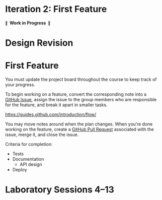 # Iteration 2: First Feature

**<small>🚧</small>  Work in Progress  <small>🚧</small>**

# Design Revision

# First Feature

You must update the project board throughout the course to keep track of your progress.

To begin working on a feature, convert the corresponding note into a [GitHub Issue](https://help.github.com/en/articles/about-issues), assign the issue to the group members who are responsible for the feature, and break it apart in smaller tasks.

https://guides.github.com/introduction/flow/

You may move notes around when the plan changes. When you’re done working on the feature, create a [GitHub Pull Request](https://help.github.com/en/articles/about-pull-requests) associated with the issue, merge it, and close the issue.

Criteria for completion:

- Tests
- Documentation
  - API design
- Deploy

# Laboratory Sessions 4–13
